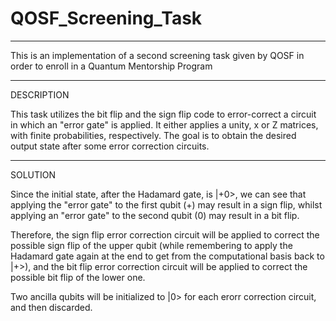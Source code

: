 # QOSF_Screening_Task
___________________________________________________________________
This is an implementation of a second screening task given by QOSF in order to enroll in a Quantum Mentorship Program

___________________________________________________________________
DESCRIPTION

This task utilizes the bit flip and the sign flip code to error-correct a circuit in which an "error gate" is applied. It either applies a unity, x or Z matrices, with finite probabilities, respectively. The goal is to obtain the desired output state after some error correction circuits. 

___________________________________________________________________
SOLUTION

Since the initial state, after the Hadamard gate, is |+0>, we can see that applying the "error gate" to the first qubit (+) may result in a sign flip, whilst applying an "error gate" to the second qubit (0) may result in a bit flip. 

Therefore, the sign flip error correction circuit will be applied to correct the possible sign flip of the upper qubit (while remembering to apply the Hadamard gate again at the end to get from the computational basis back to |+>), and the bit flip error correction circuit will be applied to correct the possible bit flip of the lower one. 

Two ancilla qubits will be initialized to |0> for each erorr correction circuit, and then discarded. 

